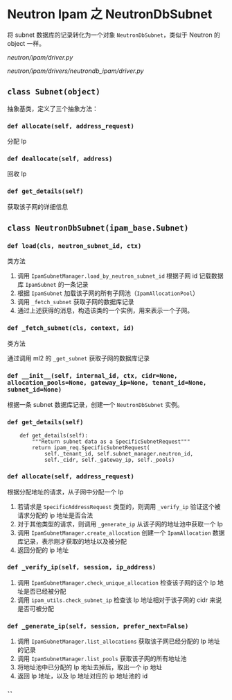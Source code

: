 # Neutron Ipam 之 NeutronDbSubnet

将 subnet 数据库的记录转化为一个对象 `NeutronDbSubnet`，类似于 Neutron 的 object 一样。

*neutron/ipam/driver.py*

*neutron/ipam/drivers/neutrondb_ipam/driver.py*

## `class Subnet(object)`

抽象基类，定义了三个抽象方法：

### `def allocate(self, address_request)`

分配 Ip

### `def deallocate(self, address)`

回收 Ip

### `def get_details(self)`

获取该子网的详细信息

## `class NeutronDbSubnet(ipam_base.Subnet)`

### `def load(cls, neutron_subnet_id, ctx)`

类方法

1. 调用 `IpamSubnetManager.load_by_neutron_subnet_id` 根据子网 id 记载数据库 `IpamSubnet` 的一条记录
2. 根据 `IpamSubnet` 加载该子网的所有子网池（`IpamAllocationPool`）
3. 调用 `_fetch_subnet` 获取子网的数据库记录
4. 通过上述获得的消息，构造该类的一个实例，用来表示一个子网。

### `def _fetch_subnet(cls, context, id)`

类方法

通过调用 ml2 的 `_get_subnet` 获取子网的数据库记录

### `def __init__(self, internal_id, ctx, cidr=None, allocation_pools=None, gateway_ip=None, tenant_id=None, subnet_id=None)`

根据一条 subnet 数据库记录，创建一个 `NeutronDbSubnet` 实例。

### `def get_details(self)`

```
    def get_details(self):
        """Return subnet data as a SpecificSubnetRequest"""
        return ipam_req.SpecificSubnetRequest(
            self._tenant_id, self.subnet_manager.neutron_id,
            self._cidr, self._gateway_ip, self._pools)
```

### `def allocate(self, address_request)`

根据分配地址的请求，从子网中分配一个 Ip

1. 若请求是 `SpecificAddressRequest` 类型的，则调用 `_verify_ip` 验证这个被请求分配的 ip 地址是否合法
2. 对于其他类型的请求，则调用 `_generate_ip` 从该子网的地址池中获取一个 Ip
3. 调用 `IpamSubnetManager.create_allocation` 创建一个 `IpamAllocation` 数据库记录，表示刚才获取的地址以及被分配
4. 返回分配的 ip 地址

### `def _verify_ip(self, session, ip_address)`

1. 调用 `IpamSubnetManager.check_unique_allocation` 检查该子网的这个 Ip 地址是否已经被分配
2. 调用 `ipam_utils.check_subnet_ip` 检查该 Ip 地址相对于该子网的 cidr 来说是否可被分配

### `def _generate_ip(self, session, prefer_next=False)`

1. 调用 `IpamSubnetManager.list_allocations` 获取该子网已经分配的 Ip 地址的记录
2. 调用 `IpamSubnetManager.list_pools` 获取该子网的所有地址池
3. 将地址池中已分配的 Ip 地址去掉后，取出一个 ip 地址
4. 返回 Ip 地址，以及 Ip 地址对应的 ip 地址池的 id

### ``
























